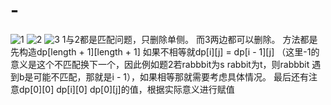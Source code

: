 # -
![1](https://user-images.githubusercontent.com/101858890/158953624-023ed8fd-9b03-4b38-8a46-a9b480a6573f.png)
![2](https://user-images.githubusercontent.com/101858890/158953627-d880969b-cbb6-4b7b-b50f-28185a7bd6fb.png)
![3](https://user-images.githubusercontent.com/101858890/158953633-befc7c56-01d5-427c-b0c0-16c4709df330.png)
1与2都是匹配问题，只删除单侧。
而3两边都可以删除。
方法都是先构造dp[length + 1][length + 1] 如果不相等就dp[i][j] = dp[i - 1][j] （这里-1的意义是这个不匹配换下一个，因此例如题2若rabbbit为s rabbit为t，则rabbbit 遇到b是可能不匹配，那就是i - 1），如果相等那就需要考虑具体情况。
最后还有注意dp[0][0] dp[i][0] dp[0][j]的值，根据实际意义进行赋值
